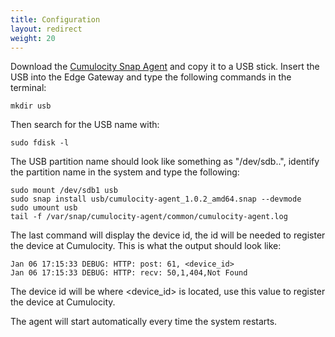 ```yaml
---
title: Configuration
layout: redirect
weight: 20
---
```


Download the [Cumulocity Snap Agent](http://resources.cumulocity.com/examples/cumulocity-agent_1.0.2_amd64.snap) and copy it to a USB stick.
Insert the USB into the Edge Gateway and type the following commands in the terminal:

	mkdir usb

Then search for the USB name with:

	sudo fdisk -l

The USB partition name should look like something as "/dev/sdb..", identify the partition name in the system and type the following:

	sudo mount /dev/sdb1 usb
	sudo snap install usb/cumulocity-agent_1.0.2_amd64.snap --devmode
	sudo umount usb
	tail -f /var/snap/cumulocity-agent/common/cumulocity-agent.log

The last command will display the device id, the id will be needed to register the device at Cumulocity. This is what the output should look like:

	Jan 06 17:15:33 DEBUG: HTTP: post: 61, <device_id>
	Jan 06 17:15:33 DEBUG: HTTP: recv: 50,1,404,Not Found

The device id will be where <device_id> is located, use this value to register the device at Cumulocity.

The agent will start automatically every time the system restarts.


